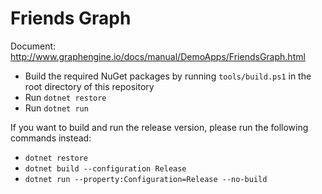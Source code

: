 # Friends Graph

Document: http://www.graphengine.io/docs/manual/DemoApps/FriendsGraph.html

- Build the required NuGet packages by running `tools/build.ps1` in the root directory of this repository
- Run `dotnet restore`
- Run `dotnet run`

If you want to build and run the release version, please run the following commands instead:

- `dotnet restore`
- `dotnet build --configuration Release`
- `dotnet run --property:Configuration=Release --no-build`
